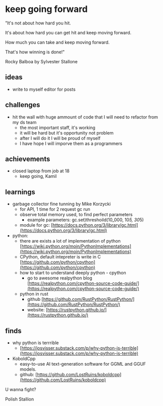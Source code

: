 # keep going forward


"It's not about how hard you hit. 

It's about how hard you can get hit and keep moving forward.

How much you can take and keep moving forward.

That's how winning is done!"


Rocky Balboa by Sylvester Stallone

## ideas
* write to myself editor for posts

## challenges
* hit the wall with huge ammount of code that I will need to refactor from my ds team
  * the most important staff, it's working 
  * it will be hard but it's opportunity not problem
  * after I will do it I will be proud of myself
  * I have hope I will imporve them as a programmers

## achievements
* closed laptop from job at 18
  * keep going, Kamil 

## learnings
* garbage collector fine tunning by Mike Korzycki
  * for API, 1 time for 2 request gc run
  * observe total memory used, to find perfect parameters
    * example parameters: gc.set)threshoild(10_000, 10*5, 30*5)
  * module for gc: [https://docs.python.org/3/library/gc.html](https://docs.python.org/3/library/gc.html)
* python:
  * there are exists a lot of implementation of python [https://wiki.python.org/moin/PythonImplementations](https://wiki.python.org/moin/PythonImplementations)
  * CPython, default intepreter is write in C [https://github.com/python/cpython](https://github.com/python/cpython)
  * how to start to understand deeply python - cpython 
    * go to awesome realpython blog [https://realpython.com/cpython-source-code-guide/](https://realpython.com/cpython-source-code-guide/)
  * python in rust 
    * github [https://github.com/RustPython/RustPython/](https://github.com/RustPython/RustPython/)
    * website: [https://rustpython.github.io/](https://rustpython.github.io/)

## finds
* why python is terrrible
  * [https://josvisser.substack.com/p/why-python-is-terrible](https://josvisser.substack.com/p/why-python-is-terrible)
* KoboldCpp
  * easy-to-use AI text-generation software for GGML and GGUF models.
  * github: [https://github.com/LostRuins/koboldcpp](https://github.com/LostRuins/koboldcpp)


U wanna fight?

Polish Stallion

